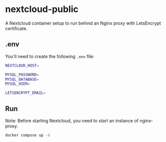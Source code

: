 # nextcloud-public

A Nextcloud container setup to run behind an Nginx proxy with LetsEncrypt certificate.

## .env

You'll need to create the following `.env` file:

```bash
NEXTCLOUD_HOST=

MYSQL_PASSWORD=
MYSQL_DATABASE=
MYSQL_USER=

LETSENCRYPT_EMAIL=
```

## Run

Note: Before starting Nextcloud, you need to start an instance of nginx-proxy.

```bash
docker compose up -d
```
